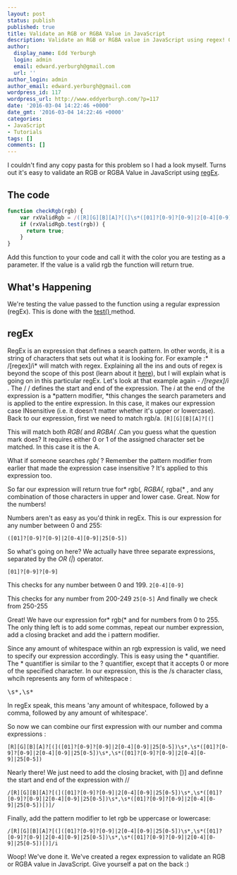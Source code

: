 ```yaml
---
layout: post
status: publish
published: true
title: Validate an RGB or RGBA Value in JavaScript
description: Validate an RGB or RGBA value in JavaScript using regex! Grab this simple function and pass it your value to check whether it is a valid rgb/a value.
author:
  display_name: Edd Yerburgh
  login: admin
  email: edward.yerburgh@gmail.com
  url: ''
author_login: admin
author_email: edward.yerburgh@gmail.com
wordpress_id: 117
wordpress_url: http://www.eddyerburgh.com/?p=117
date: '2016-03-04 14:22:46 +0000'
date_gmt: '2016-03-04 14:22:46 +0000'
categories:
- JavaScript
- Tutorials
tags: []
comments: []
---
```


I couldn't find any copy pasta for this problem so I had a look myself. Turns out it's easy to validate an RGB or RGBA Value in JavaScript using <a href="http://www.regular-expressions.info/tutorial.html" target="_blank">regEx</a>.

## The code

```javascript
function checkRgb(rgb) {
    var rxValidRgb = /([R][G][B][A]?[(]\s*([01]?[0-9]?[0-9]|2[0-4][0-9]|25[0-5])\s*,\s*([01]?[0-9]?[0-9]|2[0-4][0-9]|25[0-5])\s*,\s*([01]?[0-9]?[0-9]|2[0-4][0-9]|25[0-5])(\s*,\s*((0\.[0-9]{1})|(1\.0)|(1)))?[)])/i;
    if (rxValidRgb.test(rgb)) {
      return true;
    }
}
```

Add this function to your code and call it with the color you are testing as a parameter.  If the value is a valid rgb the function will return true.

## What's Happening

We're testing the value passed to the function using a regular expression (regEx). This is done with the <a href="https://developer.mozilla.org/en/docs/Web/JavaScript/Reference/Global_Objects/RegExp/test" target="_blank">test() </a>method.

## regEx

RegEx is an expression that defines a search pattern. In other words, it is a string of characters that sets out what it is looking for. For example :* /[regex]/i* will match with regex. Explaining all the ins and outs of regex is beyond the scope of this post (learn about it <a href="http://www.zytrax.com/tech/web/regex.htm" target="_blank">here</a>), but I will explain what is going on in this particular regEx.
Let's look at that example again - */[regex]/i* . The / / defines the start and end of the expression. The *i* at the end of the expression is a *pattern modifier, *this changes the search parameters and is applied to the entire expression. In this case, it makes our expression case INsensitive (i.e. it doesn't matter whether it's upper or lowercase).
Back to our expression, first we need to match rgb/a.
`[R][G][B][A]?[(]`

This will match both *RGB(* and *RGBA(* .Can you guess what the question mark does? It requires either 0 or 1 of the assigned character set be matched. In this case it is the A.

What if someone searches *rgb(* ? Remember the pattern modifier from earlier that made the expression case insensitive ? It's applied to this expression too.

So far our expression will return true for* rgb(*, *RGBA(*,* rgba(* , and any combination of those characters in upper and lower case. Great. Now for the numbers!

Numbers aren't as easy as you'd think in regEx. This is our expression for any number between 0 and 255:

```([01]?[0-9]?[0-9]|2[0-4][0-9]|25[0-5])```

So what's going on here? We actually have three separate expressions, separated by the *OR *(*|*) operator.

`[01]?[0-9]?[0-9]`

This checks for any number between 0 and 199.
`2[0-4][0-9]`

This checks for any number from 200-249
`25[0-5]`
And finally we check from 250-255

Great! We have our expression for* rgb(* and for numbers from 0 to 255. The only thing left is to add some commas, repeat our number expression, add a closing bracket and add the i pattern modifier.

Since any amount of whitespace within an rgb expression is valid, we need to specify our expression accordingly. This is easy using the * quantifier. The * quantifier is similar to the ? quantifier, except that it accepts 0 or more of the specified character. In our expression, this is the /s character class, whcih represents any form of whitespace :

<pre>\s*,\s*</pre>

In regEx speak, this means 'any amount of whitespace, followed by a comma, followed by any amount of whitespace'.

So now we can combine our first expression with our number and comma expressions :

`[R][G][B][A]?[(]([01]?[0-9]?[0-9]|2[0-4][0-9]|25[0-5])\s*,\s*([01]?[0-9]?[0-9]|2[0-4][0-9]|25[0-5])\s*,\s*([01]?[0-9]?[0-9]|2[0-4][0-9]|25[0-5])`

Nearly there! We just need to add the closing bracket, with [)] and definne the start and end of the expression with //

`/[R][G][B][A]?[(]([01]?[0-9]?[0-9]|2[0-4][0-9]|25[0-5])\s*,\s*([01]?[0-9]?[0-9]|2[0-4][0-9]|25[0-5])\s*,\s*([01]?[0-9]?[0-9]|2[0-4][0-9]|25[0-5])[)]/`

Finally, add the pattern modifier to let rgb be uppercase or lowercase:

`/[R][G][B][A]?[(]([01]?[0-9]?[0-9]|2[0-4][0-9]|25[0-5])\s*,\s*([01]?[0-9]?[0-9]|2[0-4][0-9]|25[0-5])\s*,\s*([01]?[0-9]?[0-9]|2[0-4][0-9]|25[0-5])[)]/i`

Woop! We've done it. We've created a regex expression to validate an RGB or RGBA value in JavaScript. Give yourself a pat on the back :)
